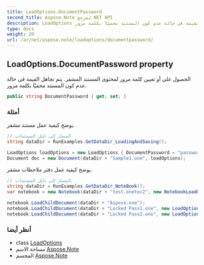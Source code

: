 ```yaml
---
title: LoadOptions.DocumentPassword
second_title: Aspose.Note لمرجع NET API
description: LoadOptions ملكية. الحصول على أو تعيين كلمة مرور لمحتوى المستند المشفر. يتم تجاهل القيمة في حالة عدم كون المستند محميًا بكلمة مرور.
type: docs
weight: 20
url: /ar/net/aspose.note/loadoptions/documentpassword/
---
```

## LoadOptions.DocumentPassword property

الحصول على أو تعيين كلمة مرور لمحتوى المستند المشفر. يتم تجاهل القيمة في حالة عدم كون المستند محميًا بكلمة مرور.

```csharp
public string DocumentPassword { get; set; }
```

### أمثلة

يوضح كيفية عمل مستند مشفر.

```csharp
// المسار إلى دليل المستندات.
string dataDir = RunExamples.GetDataDir_LoadingAndSaving();

LoadOptions loadOptions = new LoadOptions { DocumentPassword = "password" };
Document doc = new Document(dataDir + "Sample1.one", loadOptions);
```

يوضح كيفية عمل دفتر ملاحظات مشفر.

```csharp
// المسار إلى دليل المستندات.
string dataDir = RunExamples.GetDataDir_NoteBook();
var notebook = new Notebook(dataDir + "test.onetoc2", new NotebookLoadOptions() { DeferredLoading = true });

notebook.LoadChildDocument(dataDir + "Aspose.one");  
notebook.LoadChildDocument(dataDir + "Locked Pass1.one", new LoadOptions() { DocumentPassword = "pass" });
notebook.LoadChildDocument(dataDir + "Locked Pass2.one", new LoadOptions() { DocumentPassword = "pass2" });
```

### أنظر أيضا

* class [LoadOptions](../)
* مساحة الاسم [Aspose.Note](../../loadoptions/)
* المجسم [Aspose.Note](../../../)


